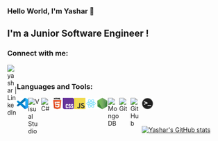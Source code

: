 ### Hello World, I'm Yashar 👋

## I'm a Junior Software Engineer !

### Connect with me:

[<img align="left" alt="yashar | LinkedIn" width="22px" src="https://upload.wikimedia.org/wikipedia/commons/thumb/c/ca/LinkedIn_logo_initials.png/768px-LinkedIn_logo_initials.png" />][linkedin]

<br />

### Languages and Tools:

<img align="left" alt="Visual Studio Code" width="26px" src="https://raw.githubusercontent.com/github/explore/80688e429a7d4ef2fca1e82350fe8e3517d3494d/topics/visual-studio-code/visual-studio-code.png" />
<img align="left" alt="Visual Studio" width="26px" src="https://upload.wikimedia.org/wikipedia/commons/thumb/c/cd/Visual_Studio_2017_Logo.svg/1200px-Visual_Studio_2017_Logo.svg.png" />
<img align="left" alt="C#" width="24px" style="margin-left: 4px;" src="https://upload.wikimedia.org/wikipedia/commons/thumb/b/bd/Logo_C_sharp.svg/384px-Logo_C_sharp.svg.png?20221121173824" />
<img align="left" alt="HTML5" width="26px" src="https://raw.githubusercontent.com/github/explore/80688e429a7d4ef2fca1e82350fe8e3517d3494d/topics/html/html.png" />
<img align="left" alt="CSS3" width="26px" src="https://raw.githubusercontent.com/github/explore/80688e429a7d4ef2fca1e82350fe8e3517d3494d/topics/css/css.png" />
<img align="left" alt="JavaScript" width="26px" src="https://raw.githubusercontent.com/github/explore/80688e429a7d4ef2fca1e82350fe8e3517d3494d/topics/javascript/javascript.png" />
<img align="left" alt="React" width="26px" src="https://raw.githubusercontent.com/github/explore/80688e429a7d4ef2fca1e82350fe8e3517d3494d/topics/react/react.png" />
<img align="left" alt="Node.js" width="26px" src="https://raw.githubusercontent.com/github/explore/80688e429a7d4ef2fca1e82350fe8e3517d3494d/topics/nodejs/nodejs.png" />
<img align="left" alt="MongoDB" width="26px" src="https://www.w3schools.in/wp-content/uploads/mongodb-logo.png?ezimgfmt=rs:0x0/rscb6/ng:webp/ngcb6" />
<img align="left" alt="Git" width="26px" src="https://iconape.com/wp-content/png_logo_vector/git-icon.png" />
<img align="left" alt="GitHub" width="26px" src="https://cdn3.iconfinder.com/data/icons/inficons/512/github.png" />
<img align="left" alt="Terminal" width="26px" src="https://raw.githubusercontent.com/github/explore/80688e429a7d4ef2fca1e82350fe8e3517d3494d/topics/terminal/terminal.png" />

<br />
<br />
<br />

  [![Yashar's GitHub stats](https://github-readme-stats.vercel.app/api?username=yasharisgenderov&hide=prs,issues,contribs)](https://github.com/anuraghazra/github-readme-stats)


[linkedin]: https://www.linkedin.com/in/yashar-isgenderov-805857226/